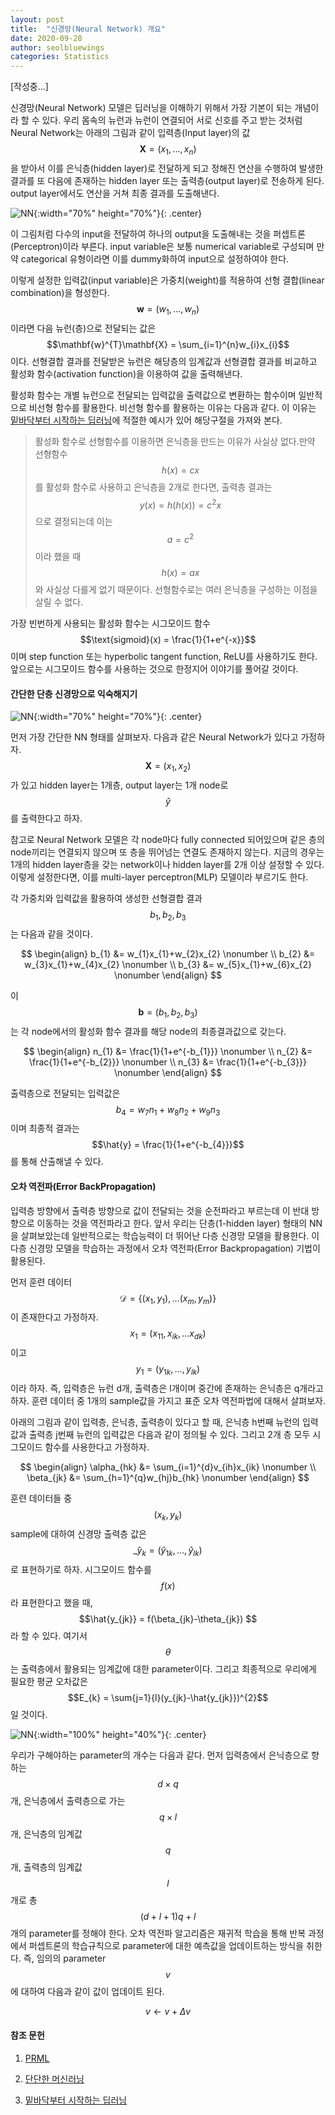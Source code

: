 ```yaml
---
layout: post
title:  "신경망(Neural Network) 개요"
date: 2020-09-28
author: seolbluewings
categories: Statistics
---
```


[작성중...]

신경망(Neural Network) 모델은 딥러닝을 이해하기 위해서 가장 기본이 되는 개념이라 할 수 있다. 우리 몸속의 뉴런과 뉴런이 연결되어 서로 신호를 주고 받는 것처럼 Neural Network는 아래의 그림과 같이 입력층(Input layer)의 값 $$\mathbf{X} = (x_{1},...,x_{n})$$ 을 받아서 이를 은닉층(hidden layer)로 전달하게 되고 정해진 연산을 수행하여 발생한 결과를 또 다음에 존재하는 hidden layer 또는 출력층(output layer)로 전송하게 된다. output layer에서도 연산을 거쳐 최종 결과를 도출해낸다.

![NN](https://github.com/seolbluewings/seolbluewings.github.io/blob/master/assets/NN.png?raw=true){:width="70%" height="70%"}{: .center}

이 그림처럼 다수의 input을 전달하여 하나의 output을 도출해내는 것을 퍼셉트론(Perceptron)이라 부른다. input variable은 보통 numerical variable로 구성되며 만약 categorical 유형이라면 이를 dummy화하여 input으로 설정하여야 한다.

이렇게 설정한 입력값(input variable)은 가중치(weight)를 적용하여 선형 결합(linear combination)을 형성한다. $$\mathbf{w} = (w_{1},...,w_{n})$$ 이라면 다음 뉴런(층)으로 전달되는 값은 $$\mathbf{w}^{T}\mathbf{X} = \sum_{i=1}^{n}w_{i}x_{i}$$ 이다. 선형결합 결과를 전달받은 뉴런은 해당층의 임계값과 선형결합 결과를 비교하고 활성화 함수(activation function)을 이용하여 값을 출력해낸다.

활성화 함수는 개별 뉴런으로 전달되는 입력값을 출력값으로 변환하는 함수이며 일반적으로 비선형 함수를 활용한다. 비선형 함수를 활용하는 이유는 다음과 같다. 이 이유는 [밑바닥부터 시작하는 딥러닝](https://www.hanbit.co.kr/store/books/look.php?p_code=B8475831198)에 적절한 예시가 있어 해당구절을 가져와 본다.

> 활성화 함수로 선형함수를 이용하면 은닉층을 만드는 이유가 사실상 없다.만약 선형함수 $$h(x)=cx$$ 를 활성화 함수로 사용하고 은닉층을 2개로 한다면, 출력층 결과는 $$y(x)=h(h(x))=c^{2}x$$ 으로 결정되는데 이는 $$a=c^{2}$$ 이라 했을 때 $$h(x)=ax$$와 사실상 다를게 없기 때문이다. 선형함수로는 여러 은닉층을 구성하는 이점을 살릴 수 없다.

가장 빈번하게 사용되는 활성화 함수는 시그모이드 함수 $$\text{sigmoid}(x) = \frac{1}{1+e^{-x}}$$ 이며 step function 또는 hyperbolic tangent function, ReLU를 사용하기도 한다. 앞으로는 시그모이드 함수를 사용하는 것으로 한정지어 이야기를 풀어갈 것이다.

#### 간단한 단층 신경망으로 익숙해지기

![NN](https://github.com/seolbluewings/seolbluewings.github.io/blob/master/assets/NN1.png?raw=true){:width="70%" height="70%"}{: .center}

먼저 가장 간단한 NN 형태를 살펴보자. 다음과 같은 Neural Network가 있다고 가정하자. $$\mathbf{X}=(x_{1},x_{2})$$가 있고 hidden layer는 1개층, output layer는 1개 node로 $$\hat{y}$$를 출력한다고 하자.

참고로 Neural Network 모델은 각 node마다 fully connected 되어있으며 같은 층의 node끼리는 연결되지 않으며 또 층을 뛰어넘는 연결도 존재하지 않는다. 지금의 경우는 1개의 hidden layer층을 갖는 network이나 hidden layer를 2개 이상 설정할 수 있다. 이렇게 설정한다면, 이를 multi-layer perceptron(MLP) 모델이라 부르기도 한다.

각 가중치와 입력값을 활용하여 생성한 선형결합 결과$$b_{1},b_{2},b_{3}$$는 다음과 같을 것이다.

$$
\begin{align}
b_{1} &= w_{1}x_{1}+w_{2}x_{2} \nonumber \\
b_{2} &= w_{3}x_{1}+w_{4}x_{2} \nonumber \\
b_{3} &= w_{5}x_{1}+w_{6}x_{2} \nonumber
\end{align}
$$

이 $$\mathbf{b}=(b_{1},b_{2},b_{3})$$ 는 각 node에서의 활성화 함수 결과를 해당 node의 최종결과값으로 갖는다.

$$
\begin{align}
n_{1} &= \frac{1}{1+e^{-b_{1}}} \nonumber \\
n_{2} &= \frac{1}{1+e^{-b_{2}}} \nonumber \\
n_{3} &= \frac{1}{1+e^{-b_{3}}} \nonumber
\end{align}
$$

출력층으로 전달되는 입력값은 $$b_{4} = w_{7}n_{1}+w_{8}n_{2}+w_{9}n_{3}$$ 이며 최종적 결과는 $$\hat{y} = \frac{1}{1+e^{-b_{4}}}$$ 를 통해 산출해낼 수 있다.


#### 오차 역전파(Error BackPropagation)

입력층 방향에서 출력층 방향으로 값이 전달되는 것을 순전파라고 부르는데 이 반대 방향으로 이동하는 것을 역전파라고 한다. 앞서 우리는 단층(1-hidden layer) 형태의 NN을 살펴보았는데 일반적으로는 학습능력이 더 뛰어난 다층 신경망 모델을 활용한다. 이 다층 신경망 모델을 학습하는 과정에서 오차 역전파(Error Backpropagation) 기법이 활용된다.

먼저 훈련 데이터 $$\mathcal{D} = \{(x_{1},y_{1}),...(x_{m},y_{m})\}$$ 이 존재한다고 가정하자. $$x_{1} = (x_{11},x_{ik},...x_{dk})$$ 이고 $$y_{1} = (y_{1k},...,y_{lk})$$ 이라 하자. 즉, 입력층은 뉴런 d개, 출력층은 l개이며 중간에 존재하는 은닉층은 q개라고 하자. 훈련 데이터 중 1개의 sample값을 가지고 표준 오차 역전파법에 대해서 살펴보자.

아래의 그림과 같이 입력층, 은닉층, 출력층이 있다고 할 때, 은닉층 h번째 뉴런의 입력값과 출력층 j번째 뉴런의 입력값은 다음과 같이 정의될 수 있다. 그리고 2개 층 모두 시그모이드 함수를 사용한다고 가정하자.

$$
\begin{align}
	\alpha_{hk} &= \sum_{i=1}^{d}v_{ih}x_{ik} \nonumber \\
    \beta_{jk} &= \sum_{h=1}^{q}w_{hj}b_{hk} \nonumber
\end{align}
$$

훈련 데이터들 중 $$(x_{k},y_{k})$$ sample에 대하여 신경망 출력층 값은 $$\hat_{y}_{k} = (\hat{y}_{1k},...,\hat{y}_{lk})$$ 로 표현하기로 하자. 시그모이드 함수를 $$f(x)$$라 표현한다고 했을 때, $$\hat{y_{jk}} = f(\beta_{jk}-\theta_{jk}) $$ 라 할 수 있다. 여기서 $$\theta$$는 출력층에서 활용되는 임계값에 대한 parameter이다. 그리고 최종적으로 우리에게 필요한 평균 오차값은 $$E_{k} = \sum{j=1}{l}(y_{jk}-\hat{y_{jk}})^{2}$$ 일 것이다.

![NN](https://github.com/seolbluewings/seolbluewings.github.io/blob/master/assets/NN_EXAMPLE.png?raw=true){:width="100%" height="40%"}{: .center}

우리가 구해야하는 parameter의 개수는 다음과 같다. 먼저 입력층에서 은닉층으로 향하는 $$d \times q$$개, 은닉층에서 출력층으로 가는 $$ q \times l $$개, 은닉층의 임계값 $$q$$개, 출력층의 임계값 $$l$$개로 총 $$(d+l+1)q+l$$ 개의 parameter를 정해야 한다. 오차 역전파 알고리즘은 재귀적 학습을 통해 반복 과정에서 퍼셉트론의 학습규칙으로 parameter에 대한 예측값을 업데이트하는 방식을 취한다. 즉, 임의의 parameter $$v$$에 대하여 다음과 같이 값이 업데이트 된다.

$$ v \leftarrow v + \Delta v $$



#### 참조 문헌
1. [PRML](http://users.isr.ist.utl.pt/~wurmd/Livros/school/Bishop%20-%20Pattern%20Recognition%20And%20Machine%20Learning%20-%20Springer%20%202006.pdf) <br>

2. [단단한 머신러닝](http://www.yes24.com/Product/Goods/88440860)

3. [밑바닥부터 시작하는 딥러닝](https://www.hanbit.co.kr/store/books/look.php?p_code=B8475831198)